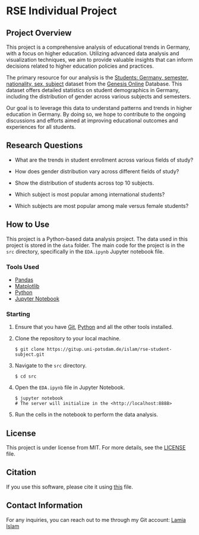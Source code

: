 # RSE Individual Project #

## Project Overview ##

This project is a comprehensive analysis of educational trends in Germany, with a focus on higher education. Utilizing advanced data analysis and visualization techniques, we aim to provide valuable insights that can inform decisions related to higher education policies and practices.

The primary resource for our analysis is the [Students: Germany, semester, nationality, sex, subject](https://www-genesis.destatis.de/genesis//online?operation=table&code=21311-0003&bypass=true&levelindex=1&levelid=1714001036017#abreadcrumb) dataset from the [Genesis Online](https://www-genesis.destatis.de/genesis/online) Database. This dataset offers detailed statistics on student demographics in Germany, including the distribution of gender across various subjects and semesters.

Our goal is to leverage this data to understand patterns and trends in higher education in Germany. By doing so, we hope to contribute to the ongoing discussions and efforts aimed at improving educational outcomes and experiences for all students.

## Research Questions ##

- What are the trends in student enrollment across various fields of study?

- How does gender distribution vary across different fields of study?

- Show the distribution of students across top 10 subjects.

- Which subject is most popular among international students?

- Which subjects are most popular among male versus female students?


## How to Use ##

This project is a Python-based data analysis project. The data used in this project is stored in the `data` folder. The main code for the project is in the `src` directory, specifically in the `EDA.ipynb` Jupyter notebook file.

### Tools Used ###

- [Pandas](https://pandas.pydata.org)
- [Matplotlib](https://matplotlib.org)
- [Python](https://www.python.org)
- [Jupyter Notebook](https://jupyter.org)


### Starting ###

1. Ensure that you have [Git](https://git-scm.com), [Python](https://www.python.org) and all the other tools installed.
   
2. Clone the repository to your local machine.
   ```
   $ git clone https://gitup.uni-potsdam.de/islam/rse-student-subject.git
   ```

3. Navigate to the `src` directory.
   ```
   $ cd src
   ```

4. Open the `EDA.ipynb` file in Jupyter Notebook.
   ```
   $ jupyter notebook
   # The server will initialize in the <http://localhost:8888>
   ```

5. Run the cells in the notebook to perform the data analysis.


## License ##

This project is under license from MIT. For more details, see the [LICENSE](LICENSE) file.

## Citation ##

If you use this software, please cite it using [this](CITATION.cff) file.

## Contact Information ##

For any inquiries, you can reach out to me through my Git account: [Lamia Islam](https://gitup.uni-potsdam.de/islam)

